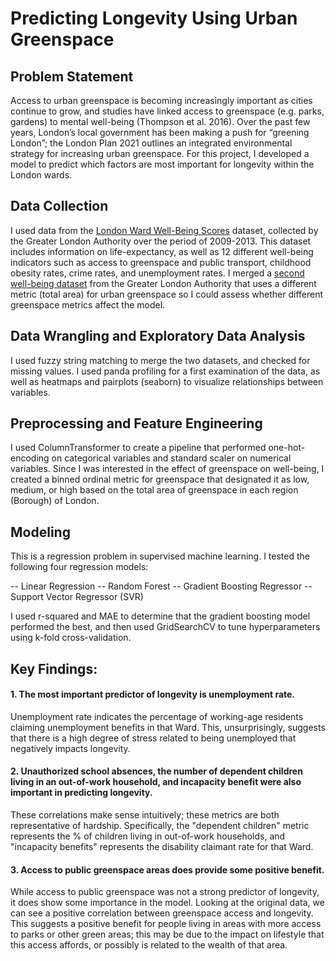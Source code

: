 # Predicting Longevity Using Urban Greenspace

## Problem Statement
Access to urban greenspace is becoming increasingly important as cities continue to grow, and studies have linked access to greenspace (e.g. parks, gardens) to mental well-being (Thompson et al. 2016). Over the past few years, London’s local government has been making a push for “greening London”; the London Plan 2021 outlines an integrated environmental strategy for increasing urban greenspace. For this project, I developed a model to predict which factors are most important for longevity within the London wards.

## Data Collection
I used data from the [London Ward Well-Being Scores](https://www.kaggle.com/datasets/jarxrr/london-ward-wellbeing-scores) dataset, collected by the Greater London Authority over the period of 2009-2013. This dataset includes information on life-expectancy, as well as 12 different well-being indicators such as access to greenspace and public transport, childhood obesity rates, crime rates, and unemployment rates. I merged a [second well-being dataset](https://www.data.gov.uk/dataset/ebbc1dc4-55f1-49e4-a969-67f38fa15ef1/better-environment-better-health-guides-for-london-boroughs) from the Greater London Authority that uses a different metric (total area) for urban greenspace so I could assess whether different greenspace metrics affect the model.

## Data Wrangling and Exploratory Data Analysis
I used fuzzy string matching to merge the two datasets, and checked for missing values. I used panda profiling for a first examination of the data, as well as heatmaps and pairplots (seaborn) to visualize relationships between variables.

## Preprocessing and Feature Engineering
I used ColumnTransformer to create a pipeline that performed one-hot-encoding on categorical variables and standard scaler on numerical variables. Since I was interested in the effect of greenspace on well-being, I created a binned ordinal metric for greenspace that designated it as low, medium, or high based on the total area of greenspace in each region (Borough) of London. 

## Modeling
This is a regression problem in supervised machine learning. I tested the following four regression models:

-- Linear Regression
-- Random Forest
-- Gradient Boosting Regressor
-- Support Vector Regressor (SVR)

I used r-squared and MAE to determine that the gradient boosting model performed the best, and then used GridSearchCV to tune hyperparameters using k-fold cross-validation. 

## Key Findings:
#### 1. The most important predictor of longevity is unemployment rate. 
Unemployment rate indicates the percentage of working-age residents claiming unemployment benefits in that Ward. This, unsurprisingly, suggests that there is a high degree of stress related to being unemployed that negatively impacts longevity. 

#### 2. Unauthorized school absences, the number of dependent children living in an out-of-work household, and incapacity benefit were also important in predicting longevity. 
These correlations make sense intuitively; these metrics are both representative of hardship. Specifically, the "dependent children" metric represents the % of children living in out-of-work households, and "incapacity benefits" represents the disability claimant rate for that Ward.

#### 3. Access to public greenspace areas does provide some positive benefit.
While access to public greenspace was not a strong predictor of longevity, it does show some importance in the model. Looking at the original data, we can see a positive correlation between greenspace access and longevity. This suggests a positive benefit for people living in areas with more access to parks or other green areas; this may be due to the impact on lifestyle that this access affords, or possibly is related to the wealth of that area. 